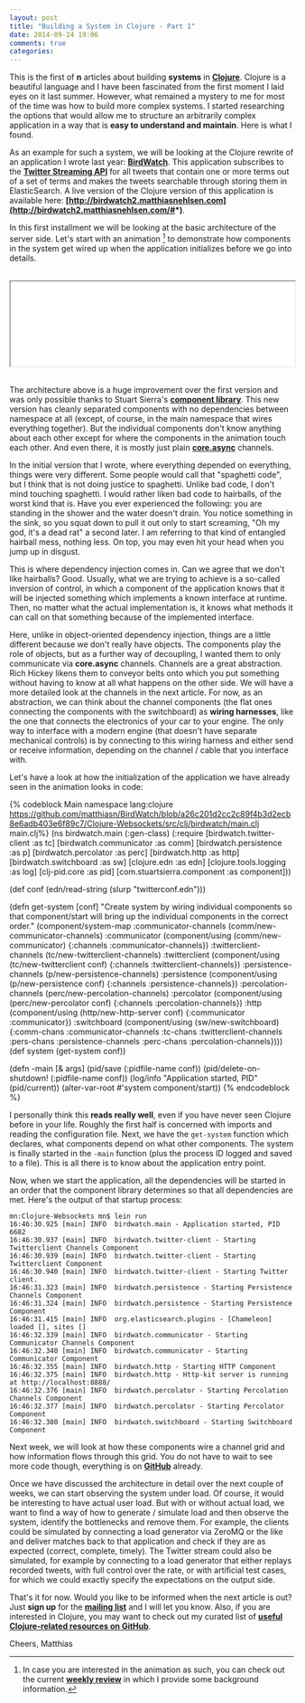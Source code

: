 ```yaml
---
layout: post
title: "Building a System in Clojure - Part 1"
date: 2014-09-24 19:06
comments: true
categories: 
---
```

This is the first of **n** articles about building **systems** in **[Clojure](http://clojure.org/)**. Clojure is a beautiful language and I have been fascinated from the first moment I laid eyes on it last summer. However, what remained a mystery to me for most of the time was how to build more complex systems. I started researching the options that would allow me to structure an arbitrarily complex application in a way that is **easy to understand and maintain**. Here is what I found.

<!-- more -->

As an example for such a system, we will be looking at the Clojure rewrite of an application I wrote last year: **[BirdWatch](https://github.com/matthiasn/BirdWatch)**. This application subscribes to the **[Twitter Streaming API](https://dev.twitter.com/docs/streaming-apis)** for all tweets that contain one or more terms out of a set of terms and makes the tweets searchable through storing them in ElasticSearch. A live version of the Clojure version of this application is available here: **[http://birdwatch2.matthiasnehlsen.com](http://birdwatch2.matthiasnehlsen.com/#*)**.

In this first installment we will be looking at the basic architecture of the server side. Let's start with an animation [^1] to demonstrate how components in the system get wired up when the application initializes before we go into details.

<br/>

<script language="javascript" type="text/javascript">
  function resizeIframe(obj) {
    obj.style.height = obj.contentWindow.document.body.scrollHeight + 'px';
    obj.style.width = obj.contentWindow.document.body.scrollWidth + 'px';
  }
</script>

<iframe width="100%;" src="/iframes/bw-anim/index.html" scrolling="no" onload="javascript:resizeIframe(this);" ></iframe>

<br/>
<br/>

The architecture above is a huge improvement over the first version and was only possible thanks to Stuart Sierra's **[component library](https://github.com/stuartsierra/component)**. This new version has cleanly separated components with no dependencies between namespace at all (except, of course, in the main namespace that wires everything together). But the individual components don't know anything about each other except for where the components in the animation touch each other. And even there, it is mostly just plain **[core.async](https://github.com/clojure/core.async)** channels.

In the initial version that I wrote, where everything depended on everything, things were very different. Some people would call that "spaghetti code", but I think that is not doing justice to spaghetti. Unlike bad code, I don't mind touching spaghetti. I would rather liken bad code to hairballs, of the worst kind that is. Have you ever experienced the following: you are standing in the shower and the water doesn't drain. You notice something in the sink, so you squat down to pull it out only to start screaming, "Oh my god, it's a dead rat" a second later. I am referring to that kind of entangled hairball mess, nothing less. On top, you may even hit your head when you jump up in disgust. 

This is where dependency injection comes in. Can we agree that we don't like hairballs? Good. Usually, what we are trying to achieve is a so-called inversion of control, in which a component of the application knows that it will be injected something which implements a known interface at runtime. Then, no matter what the actual implementation is, it knows what methods it can call on that something because of the implemented interface.

Here, unlike in object-oriented dependency injection, things are a little different because we don't really have objects. The components play the role of objects, but as a further way of decoupling, I wanted them to only communicate via **core.async** channels. Channels are a great abstraction. Rich Hickey likens them to conveyor belts onto which you put something without having to know at all what happens on the other side. We will have a more detailed look at the channels in the next article. For now, as an abstraction, we can think about the channel components (the flat ones connecting the components with the switchboard) as **wiring harnesses**, like the one that connects the electronics of your car to your engine. The only way to interface with a modern engine (that doesn't have separate mechanical controls) is by connecting to this wiring harness and either send or receive information, depending on the channel / cable that you interface with.

Let's have a look at how the initialization of the application we have already seen in the animation looks in code:

{% codeblock Main namespace lang:clojure https://github.com/matthiasn/BirdWatch/blob/a26c201d2cc2c89f4b3d2ecb8e6adb403e6f89c7/Clojure-Websockets/src/clj/birdwatch/main.clj main.clj%}
(ns birdwatch.main
  (:gen-class)
  (:require
   [birdwatch.twitter-client :as tc]
   [birdwatch.communicator :as comm]
   [birdwatch.persistence :as p]
   [birdwatch.percolator :as perc]
   [birdwatch.http :as http]
   [birdwatch.switchboard :as sw]
   [clojure.edn :as edn]
   [clojure.tools.logging :as log]
   [clj-pid.core :as pid]
   [com.stuartsierra.component :as component]))

(def conf (edn/read-string (slurp "twitterconf.edn")))

(defn get-system [conf]
  "Create system by wiring individual components so that component/start
  will bring up the individual components in the correct order."
  (component/system-map
   :communicator-channels (comm/new-communicator-channels)
   :communicator  (component/using (comm/new-communicator) {:channels :communicator-channels})
   :twitterclient-channels (tc/new-twitterclient-channels)
   :twitterclient (component/using (tc/new-twitterclient conf) {:channels :twitterclient-channels})
   :persistence-channels (p/new-persistence-channels)
   :persistence   (component/using (p/new-persistence conf) {:channels :persistence-channels})
   :percolation-channels (perc/new-percolation-channels)
   :percolator    (component/using (perc/new-percolator conf) {:channels :percolation-channels})
   :http          (component/using (http/new-http-server conf) {:communicator :communicator})
   :switchboard   (component/using (sw/new-switchboard) {:comm-chans :communicator-channels
                                                         :tc-chans :twitterclient-channels
                                                         :pers-chans :persistence-channels
                                                         :perc-chans :percolation-channels})))
(def system (get-system conf))

(defn -main [& args]
  (pid/save (:pidfile-name conf))
  (pid/delete-on-shutdown! (:pidfile-name conf))
  (log/info "Application started, PID" (pid/current))
  (alter-var-root #'system component/start))
{% endcodeblock %}

I personally think this **reads really well**, even if you have never seen Clojure before in your life. Roughly the first half is concerned with imports and reading the configuration file. Next, we have the ````get-system```` function which declares, what components depend on what other components. The system is finally started in the ````-main```` function (plus the process ID logged and saved to a file). This is all there is to know about the application entry point. 

Now, when we start the application, all the dependencies will be started in an order that the component library determines so that all dependencies are met. Here's the output of that startup process:

    mn:Clojure-Websockets mn$ lein run
    16:46:30.925 [main] INFO  birdwatch.main - Application started, PID 6682
    16:46:30.937 [main] INFO  birdwatch.twitter-client - Starting Twitterclient Channels Component
    16:46:30.939 [main] INFO  birdwatch.twitter-client - Starting Twitterclient Component
    16:46:30.940 [main] INFO  birdwatch.twitter-client - Starting Twitter client.
    16:46:31.323 [main] INFO  birdwatch.persistence - Starting Persistence Channels Component
    16:46:31.324 [main] INFO  birdwatch.persistence - Starting Persistence Component
    16:46:31.415 [main] INFO  org.elasticsearch.plugins - [Chameleon] loaded [], sites []
    16:46:32.339 [main] INFO  birdwatch.communicator - Starting Communicator Channels Component
    16:46:32.340 [main] INFO  birdwatch.communicator - Starting Communicator Component
    16:46:32.355 [main] INFO  birdwatch.http - Starting HTTP Component
    16:46:32.375 [main] INFO  birdwatch.http - Http-kit server is running at http://localhost:8888/
    16:46:32.376 [main] INFO  birdwatch.percolator - Starting Percolation Channels Component
    16:46:32.377 [main] INFO  birdwatch.percolator - Starting Percolator Component
    16:46:32.380 [main] INFO  birdwatch.switchboard - Starting Switchboard Component

Next week, we will look at how these components wire a channel grid and how information flows through this grid. You do not have to wait to see more code though, everything is on **[GitHub](https://github.com/matthiasn/BirdWatch)** already.

Once we have discussed the architecture in detail over the next couple of weeks, we can start observing the system under load. Of course, it would be interesting to have actual user load. But with or without actual load, we want to find a way of how to generate / simulate load and then observe the system, identify the bottlenecks and remove them. For example, the clients could be simulated by connecting a load generator via ZeroMQ or the like and deliver matches back to that application and check if they are as expected (correct, complete, timely). The Twitter stream could also be simulated, for example by connecting to a load generator that either replays recorded tweets, with full control over the rate, or with artificial test cases, for which we could exactly specify the expectations on the output side.

That's it for now. Would you like to be informed when the next article is out? Just **sign up** for the <a href="http://eepurl.com/y0HWv" target="_blank"><strong>mailing list</strong></a> and I will let you know. Also, if you are interested in Clojure, you may want to check out my curated list of **[useful Clojure-related resources on GitHub](https://github.com/matthiasn/Clojure-Resources)**.

Cheers,
Matthias

[^1]: In case you are interested in the animation as such, you can check out the current **[weekly review](/blog/2014/09/23/weekly-update/)** in which I provide some background information.